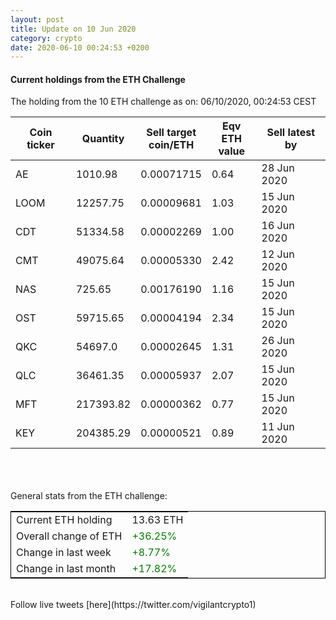 ```yaml
---
layout: post
title: Update on 10 Jun 2020
category: crypto
date: 2020-06-10 00:24:53 +0200
---
```

<!-- Global site tag (gtag.js) - Google Analytics -->
<script async src="https://www.googletagmanager.com/gtag/js?id=UA-103831149-5"></script>
<script>
  window.dataLayer = window.dataLayer || [];
  function gtag(){dataLayer.push(arguments);}
  gtag('js', new Date());

  gtag('config', 'UA-103831149-5');
</script>


#### Current holdings from the ETH Challenge

The holding from the 10 ETH challenge as on: 06/10/2020, 00:24:53 CEST

|Coin ticker|Quantity|Sell target<br>coin/ETH|Eqv ETH<br>value|Sell latest by|
|-----------|--------|-----------|-----------|--------------|
AE|1010.98|  0.00071715|0.64|28 Jun 2020|
LOOM|12257.75|  0.00009681|1.03|15 Jun 2020|
CDT|51334.58|  0.00002269|1.00|16 Jun 2020|
CMT|49075.64|  0.00005330|2.42|12 Jun 2020|
NAS|725.65|  0.00176190|1.16|15 Jun 2020|
OST|59715.65|  0.00004194|2.34|15 Jun 2020|
QKC|54697.0|  0.00002645|1.31|26 Jun 2020|
QLC|36461.35|  0.00005937|2.07|15 Jun 2020|
MFT|217393.82|  0.00000362|0.77|15 Jun 2020|
KEY|204385.29|  0.00000521|0.89|11 Jun 2020|

<br>
<br>
<br>
General stats from the ETH challenge:

<table style="border:1px solid black;margin-left:auto;margin-right:auto;">
	<tbody>
	<tr>
		<td>Current ETH holding</td>
		<td>     13.63 ETH</td>
	</tr>
	<tr>
		<td>Overall change of ETH</td>
		<td><font color="green">+36.25%</font></td>
	</tr>
	<tr>
		<td>Change in last week</td>
		<td><font color="green">+8.77%</font></td>
	</tr>
	<tr>
		<td>Change in last month</td>
		<td><font color="green">+17.82%</font></td>
	</tr>
	</tbody>
</table>

<br>
Follow live tweets [here](https://twitter.com/vigilantcrypto1)
<br>
<br>